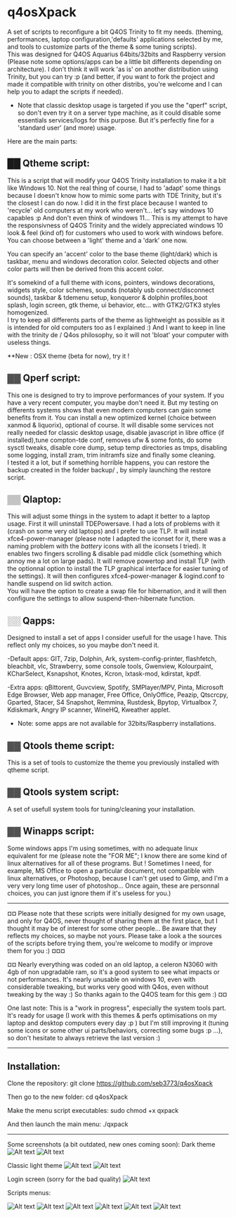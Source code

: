# q4osXpack

A set of scripts to reconfigure a bit Q4OS Trinity to fit my needs. (theming, performances, laptop configuration,'defaults' applications selected by me, and tools to customize parts of the theme & some tuning scripts).  
This was designed for Q4OS Aquarius 64bits/32bits and Raspberry version (Please note some options/apps can be a little bit differents depending on architecture).
I don't think it will work 'as is' on another distribution using Trinity, but you can try :p (and better, if you want to fork the project and made it compatible with trinity on other distribs, you're welcome and I can help you to adapt the scripts if needed).    
* Note that classic desktop usage is targeted if you use the "qperf" script, so don't even try it on a server type machine, as it could disable some essentials services/logs for this purpose. But it's perfectly fine for a 'standard user' (and more) usage.  
  
  
Here are the main parts:  
  
## ██ Qtheme script:
This is a script that will modify your Q4OS Trinity installation to make it a bit like Windows 10. Not the real thing of course, I had to 'adapt' some things because I doesn't know how to mimic some parts with TDE Trinity, but it's the closest I can do now. I did it in the first place because I wanted to 'recycle' old computers at my work who weren't... let's say windows 10 capables :p And don't even think of windows 11...
This is my attempt to have the responsivness of Q4OS Trinity and the widely appreciated windows 10 look & feel (kind of) for customers who used to work with windows before.
You can choose between a 'light' theme and a 'dark' one now.  
  
You can specify an 'accent' color to the base theme (light/dark) which is taskbar, menu and windows decoration color. Selected objects and other color parts will then be derived from this accent color.  
  
It's somekind of a full theme with icons, pointers, windows decorations, widgets style, color schemes, sounds (notably usb connect/disconnect sounds), taskbar & tdemenu setup, konqueror & dolphin profiles,boot splash, login screen, gtk theme, ui behavior, etc... with GTK2/GTK3 styles homogenized.  
I try to keep all differents parts of the theme as lightweight as possible as it is intended for old computers too as I explained :) And I want to keep in line with the trinity de / Q4os philosophy, so it will not 'bloat' your computer with useless things.

**New : OSX theme (beta for now), try it !



## ▓▓ Qperf script:
This one is designed to try to improve performances of your system. If you have a very recent computer, you maybe don't need it. But my testing on differents systems shows that even modern computers can gain some benefits from it. You can install a new optimized kernel (choice between xanmod & liquorix), optional of course. It will disable some services not really needed for classic desktop usage, disable javascript in libre office (if installed),tune compton-tde conf, removes ufw & some fonts, do some sysctl tweaks, disable core dump, setup temp directories as tmps, disabling some logging, install zram, trim initramfs size and finally some cleaning.  
I tested it a lot, but if something horrible happens, you can restore the backup created in the folder backup/ , by simply launching the restore script.


## ▒▒ Qlaptop:
This will adjust some things in the system to adapt it better to a laptop usage. First it will uninstall TDEPowersave. I had a lots of problems with it (crash on some very old  laptops) and I prefer to use TLP. It will install xfce4-power-manager (please note I adapted the iconset for it, there was a naming problem with the *battery* icons with all the iconsets I tried). It enables two fingers scrolling & disable pad middle click (something which annoy me a lot on large pads). It will remove powertop and install TLP (with the optionnal option to install the TLP graphical interface for easier tuning of the settings). It will then configures xfce4-power-manager & logind.conf to handle suspend on lid switch action.  
You will have the option to create a swap file for hibernation, and it will then configure the settings to allow suspend-then-hibernate function.


## ░░ Qapps:
Designed to install a set of apps I consider usefull for the usage I have. This reflect only my choices, so you maybe don't need it.  
  
-Default apps: GIT, 7zip, Dolphin, Ark, system-config-printer, flashfetch, bleachbit, vlc, Strawberry, some console tools, Gwenview, Kolourpaint, KCharSelect, Ksnapshot, Knotes, Kcron, lxtask-mod, kdirstat, kpdf. 
  
-Extra apps: qBittorent, Guvcview, Spotify, SMPlayer/MPV, Pinta, Microsoft Edge Browser, Web app manager, Free Office, OnlyOffice, Peazip, Qtscrcpy, Gparted, Stacer, S4 Snapshot, Remmina, Rustdesk, Bpytop, Virtualbox 7, Kdiskmark, Angry IP scanner, WineHQ, Kweather applet.
* Note: some apps are not available for 32bits/Raspberry installations.


## ▓▓ Qtools theme script:
This is a set of tools to customize the theme you previously installed with qtheme script.

## ▓▓ Qtools system script:
A set of usefull system tools for tuning/cleaning your installation.
    
## ▓▓ Winapps script:
Some windows apps I'm using sometimes, with no adequate linux equivalent for me (please note the "FOR ME"; I know there are some kind of linux alternatives for all of these programs. But ! Sometimes I need, for example, MS Office to open a particular document, not compatible with linux alternatives, or Photoshop, because I can't get used to Gimp, and I'm a very very long time user of photoshop... Once again, these are personnal choices, you can just ignore them if it's useless for you.)  
  
  
  
______________________________________________________________________________________________________________________________________
¤¤ Please note that these scripts were initially designed for my own usage, and only for Q4OS, never thought of sharing them at the first place, but I thought it may be of interest for some other people... Be aware that they reflects my choices, so maybe not yours. Please take a look a the sources of the scripts before trying them, you're welcome to modify or improve them for you :)    ¤¤¤  
  
¤¤ Nearly everything was coded on an old laptop, a celeron N3060 with 4gb of non upgradable ram, so it's a good system to see what impacts or not performances. It's nearly unusable on windows 10, even with considerable tweaking, but works very good with Q4os, even without tweaking by the way :) So thanks again to the Q4OS team for this gem :) ¤¤  
  
One last note: This is a "work in progress", especially the system tools part. It's ready for usage (I work with this themes & perfs optimisations on my laptop and desktop computers every day :p ) but I'm still improving it (tuning some icons or some other ui parts/behaviors, correcting some bugs :p ...), so don't hesitate to always retrieve the last version :)  
______________________________________________________________________________________________________________________________________

## Installation:

Clone the repository:
git clone https://github.com/seb3773/q4osXpack

Then go to the new folder:
cd q4osXpack

Make the menu script executables:
sudo chmod +x qxpack

And then launch the main menu:
./qxpack

______________________________________________________________________________________________________________________________________

Some screenshots (a bit outdated, new ones coming soon):
Dark theme
![Alt text](/screenshots/q4os_seb_screenshot_dark1.jpg?raw=true "dark theme")
![Alt text](/screenshots/q4os_seb_screenshot_dark2.jpg?raw=true "dark theme")

Classic light theme
![Alt text](/screenshots/q4os_seb_screenshot_light.jpg?raw=true "light theme")
![Alt text](/screenshots/q4os_seb_screenshot_light2.jpg?raw=true "light theme")

Login screen (sorry for the bad quality)
![Alt text](/screenshots/q5os_seb_screenshot_login.jpg?raw=true "login screen")

Scripts menus:

![Alt text](/screenshots/q4osXpack_menu1.jpg?raw=true "main menu")
![Alt text](/screenshots/q4osXpack_menu2.jpg?raw=true "theming menu")
![Alt text](/screenshots/q4osXpack_menu3.jpg?raw=true "theming menu")
![Alt text](/screenshots/q4osXpack_menu4.jpg?raw=true "perfs menu")
![Alt text](/screenshots/q4osXpack_menu5.jpg?raw=true "apps menu")
![Alt text](/screenshots/q4osXpack_menu6.jpg?raw=true "laptop menu")





  

